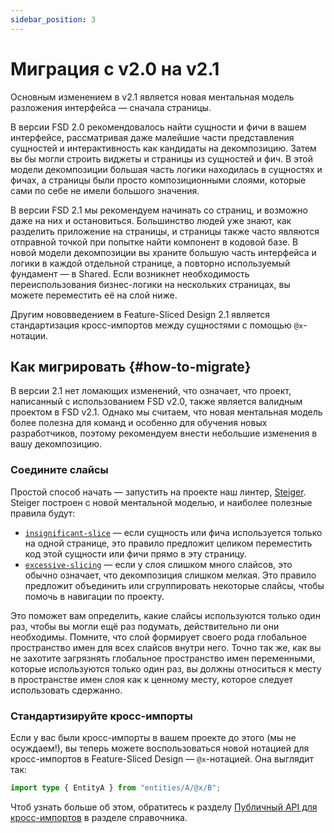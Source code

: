 ```yaml
---
sidebar_position: 3
---
```


# Миграция с v2.0 на v2.1

Основным изменением в v2.1 является новая ментальная модель разложения интерфейса — сначала страницы.

В версии FSD 2.0 рекомендовалось найти сущности и фичи в вашем интерфейсе, рассматривая даже малейшие части представления сущностей и интерактивность как кандидаты на декомпозицию. Затем вы бы могли строить виджеты и страницы из сущностей и фич. В этой модели декомпозиции большая часть логики находилась в сущностях и фичах, а страницы были просто композиционными слоями, которые сами по себе не имели большого значения.

В версии FSD 2.1 мы рекомендуем начинать со страниц, и возможно даже на них и остановиться. Большинство людей уже знают, как разделить приложение на страницы, и страницы также часто являются отправной точкой при попытке найти компонент в кодовой базе. В новой модели декомпозиции вы храните большую часть интерфейса и логики в каждой отдельной странице, а повторно используемый фундамент — в Shared. Если возникнет необходимость переиспользования бизнес-логики на нескольких страницах, вы можете переместить её на слой ниже.

Другим нововведением в Feature-Sliced Design 2.1 является стандартизация кросс-импортов между сущностями с помощью `@x`-нотации.

## Как мигрировать {#how-to-migrate}

В версии 2.1 нет ломающих изменений, что означает, что проект, написанный с использованием FSD v2.0, также является валидным проектом в FSD v2.1. Однако мы считаем, что новая ментальная модель более полезна для команд и особенно для обучения новых разработчиков, поэтому рекомендуем внести небольшие изменения в вашу декомпозицию.

### Соедините слайсы

Простой способ начать — запустить на проекте наш линтер, [Steiger][steiger]. Steiger построен с новой ментальной моделью, и наиболее полезные правила будут:

- [`insignificant-slice`][insignificant-slice] — если сущность или фича используется только на одной странице, это правило предложит целиком переместить код этой сущности или фичи прямо в эту страницу.
- [`excessive-slicing`][excessive-slicing] — если у слоя слишком много слайсов, это обычно означает, что декомпозиция слишком мелкая. Это правило предложит объединить или сгруппировать некоторые слайсы, чтобы помочь в навигации по проекту.

Это поможет вам определить, какие слайсы используются только один раз, чтобы вы могли ещё раз подумать, действительно ли они необходимы. Помните, что слой формирует своего рода глобальное пространство имен для всех слайсов внутри него. Точно так же, как вы не захотите загрязнять глобальное пространство имен переменными, которые используются только один раз, вы должны относиться к месту в пространстве имен слоя как к ценному месту, которое следует использовать сдержанно.

### Стандартизируйте кросс-импорты

Если у вас были кросс-импорты в вашем проекте до этого (мы не осуждаем!), вы теперь можете воспользоваться новой нотацией для кросс-импортов в Feature-Sliced Design — `@x`-нотацией. Она выглядит так:

```ts title="entities/B/some/file.ts"
import type { EntityA } from "entities/A/@x/B";
```

Чтоб узнать больше об этом, обратитесь к разделу [Публичный API для кросс-импортов][public-api-for-cross-imports] в разделе справочника.

[insignificant-slice]: https://github.com/feature-sliced/steiger/tree/master/packages/steiger-plugin-fsd/src/insignificant-slice
[steiger]: https://github.com/feature-sliced/steiger
[excessive-slicing]: https://github.com/feature-sliced/steiger/tree/master/packages/steiger-plugin-fsd/src/excessive-slicing
[public-api-for-cross-imports]: /docs/reference/public-api#public-api-for-cross-imports
